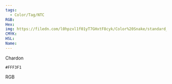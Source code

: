 ```yaml
---
tags:
  - Color/Tag/NTC
RGB:
Hex:
img: https://filedn.com/l0hpzxl1f01yT7GHxtF8cyk/Color%20Snake/standard_csv_to_svg//FFF3F1.svg
CMYK:
HSL:
Name:
---
```

Chardon
```palette
#FFF3F1
```
RGB

